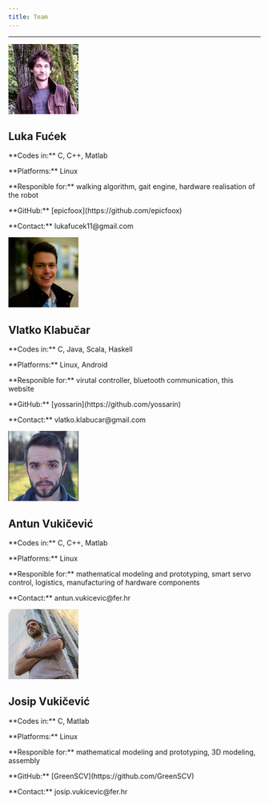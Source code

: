 ```yaml
---
title: Team
---
```


<hr id="goals" class="featurette-divider">

<div id="goals" class="row">
<div class="col-lg-3">
<div class="centre">
<img class="img-circle" src="/images/fule.jpg" alt="Fucek" style="width: 140px; height: 140px;">
<h2>Luka Fućek</h2>
</div>
<p>**Codes in:** C, C++, Matlab</p>
<p>**Platforms:** Linux</p>
<p>**Responible for:** walking algorithm, gait engine, hardware realisation of the robot</p>
<p>**GitHub:** [epicfoox](https://github.com/epicfoox)</p>
<p>**Contact:** lukafucek11@gmail.com</p>


</div>

<div class="col-lg-3">
<div class="centre">
<img class="img-circle" src="/images/klabi.jpg" alt="Vlatko" style="width: 140px; height: 140px;">
<h2>Vlatko Klabučar</h2>
</div>

<p>**Codes in:** C, Java, Scala, Haskell</p>
<p>**Platforms:** Linux, Android</p>
<p>**Responible for:** virutal controller, bluetooth communication, this website</p>
<p>**GitHub:** [yossarin](https://github.com/yossarin)</p>
<p>**Contact:** vlatko.klabucar@gmail.com</p>

</div>

<div class="col-lg-3">
<div class="centre">
<img class="img-circle" src="/images/toni.jpg" alt="Antun" style="width: 140px; height: 140px;">
<h2>Antun Vukičević</h2>
</div>
<p>**Codes in:** C, C++, Matlab</p>
<p>**Platforms:** Linux</p>
<p>**Responible for:** mathematical modeling and prototyping, smart servo control, logistics, manufacturing of hardware components</p>
<p>**Contact:** antun.vukicevic@fer.hr</p>
</div>

<div class="col-lg-3">
<div class="centre">
<img class="img-circle" src="/images/jo.jpg" alt="Josip" style="width: 140px; height: 140px;">
<h2>Josip Vukičević</h2>
</div>
<p>**Codes in:** C, Matlab</p>
<p>**Platforms:** Linux</p>
<p>**Responible for:** mathematical modeling and prototyping, 3D modeling, assembly</p>
<p>**GitHub:** [GreenSCV](https://github.com/GreenSCV)</p>
<p>**Contact:** josip.vukicevic@fer.hr</p>

</div>
</div>
